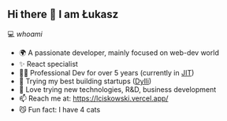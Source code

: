 ## Hi there 👋 I am Łukasz

💻 _whoami_

- 🌍 A passionate developer, mainly focused on web-dev world
- ✨ React specialist
- 🧑‍💻 Professional Dev for over 5 years (currently in [JIT](https://jit.team/))
- 🚢 Trying my best building startups ([Dylli](https://www.linkedin.com/company/dylli))
- 🔭 Love trying new technologies, R&D, business development
- 📫 Reach me at: https://lciskowski.vercel.app/
- 😼 Fun fact: I have 4 cats
<!--
